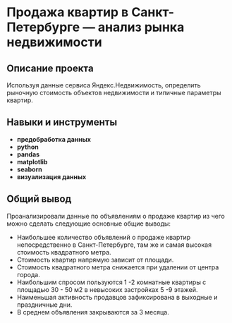 # Продажа квартир в Санкт-Петербурге — анализ рынка недвижимости


## Описание проекта

Используя данные сервиса Яндекс.Недвижимость, определить рыночную стоимость объектов недвижимости и типичные параметры квартир.

## Навыки и инструменты

- **предобработка данных**
- **python**
- **pandas**
- **matplotlib**
- **seaborn**
- **визуализация данных**

## 

## Общий вывод

Проанализировали данные по объявлениям о продаже квартир из чего можно сделать следующие основные общие выводы:

- Наибольшее количество объявлений о продаже квартир непосредственно в Санкт-Петербурге, там же и самая высокая стоимость квадратного метра.
- Стоимость квартир напрямую зависит от площади.
- Стоимость квадратного метра снижается при удалении от центра города.
- Наибольшим спросом пользуются 1 -2 комнатные квартиры с площадью 30 - 50 м2 в невысоких застройках 5 -9 этажей.
- Наименьшая активность продавцов зафиксирована в выходные и праздничные дни.
- В среднем объявления закрываются за 3 месяца.
